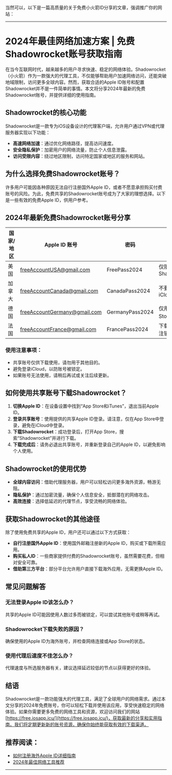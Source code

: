 当然可以，以下是一篇高质量的关于免费小火箭ID分享的文章，强调推广你的网站：

---

# 2024年最佳网络加速方案 | 免费Shadowrocket账号获取指南

在当今互联网时代，越来越多的用户寻求快速、稳定的网络体验。Shadowrocket（小火箭）作为一款强大的代理工具，不仅能够帮助用户加速网络访问，还能突破地域限制，访问更多全球内容。然而，获取合适的Apple ID账号和配置Shadowrocket并不是一件简单的事情。本文将分享2024年最新的免费Shadowrocket账号，并提供详细的使用指南。

## Shadowrocket的核心功能

Shadowrocket是一款专为iOS设备设计的代理客户端，允许用户通过VPN或代理服务器实现以下功能：

- **高速网络加速**：通过优化网络路径，提高访问速度。
- **安全隐私保护**：加密用户的网络流量，防止个人信息泄露。
- **访问受限内容**：绕过地区限制，访问特定国家或地区的服务和网站。

## 为什么选择免费Shadowrocket账号？

许多用户可能因各种原因无法自行注册国外Apple ID，或者不愿意承担购买付费账号的风险。为此，免费共享的Shadowrocket账号成为了大家的理想选择。以下是一些有效的免费Apple ID，供用户参考。

## 2024年最新免费Shadowrocket账号分享

| 国家/地区 | Apple ID 账号               | 密码               | 备注                       |
|------------|-----------------------------|--------------------|----------------------------|
| 美国       | freeAccountUSA@gmail.com    | FreePass2024       | 仅限下载Shadowrocket      |
| 加拿大     | freeAccountCanada@gmail.com  | CanadaPass2024     | 不要登录iCloud            |
| 德国       | freeAccountGermany@gmail.com | GermanyPass2024    | 仅用于App Store登录       |
| 法国       | freeAccountFrance@gmail.com  | FrancePass2024     | 下载后请立即注销          |

### 使用注意事项：

- 共享账号仅供下载使用，请勿用于其他目的。
- 避免登录iCloud，以防账号被锁定。
- 如果账号无法使用，请稍后再试或关注后续更新。

## 如何使用共享账号下载Shadowrocket？

1. **切换Apple ID**：在设备设置中找到“App Store和iTunes”，退出当前Apple ID。
2. **登录共享账号**：使用提供的共享Apple ID登录。请注意，仅在App Store中登录，避免在iCloud中登录。
3. **下载Shadowrocket**：成功登录后，打开App Store，搜索“Shadowrocket”并进行下载。
4. **下载完成后**：请务必退出共享账号，并重新登录自己的Apple ID，以避免影响个人使用。

## Shadowrocket的使用优势

- **全球内容访问**：借助代理服务器，用户可以轻松访问更多海外资源，畅游无阻。
- **隐私保护**：通过加密流量，确保个人信息安全，抵御潜在的网络攻击。
- **高效连接**：选择低延迟的代理节点，享受流畅的网络体验。

## 获取Shadowrocket的其他途径

除了使用免费共享的Apple ID，用户还可以通过以下方式获取：

- **自行注册国外Apple ID**：使用国外邮箱注册新的Apple ID，购买或下载所需应用。
- **购买私人ID**：一些商家提供付费的Shadowrocket账号，虽然需要花费，但相对安全可靠。
- **借助第三方平台**：部分平台允许用户直接下载海外应用，无需更换Apple ID。

## 常见问题解答

### 无法登录Apple ID该怎么办？

共享的Apple ID可能因使用人数过多而被锁定，可以尝试其他账号或稍等再试。

### Shadowrocket下载失败的原因？

确保使用的Apple ID为海外账号，并检查网络连接或App Store的状态。

### 使用代理后速度不佳怎么办？

代理速度与所选服务器有关，建议选择延迟较低的节点以获得更好的体验。

## 结语

Shadowrocket是一款功能强大的代理工具，满足了全球用户的网络需求。通过本文分享的2024年免费账号，你可以轻松下载并使用该应用，享受快速稳定的网络体验。如果你需要更多免费的网络工具和资源，欢迎访问我们的网站 [https://free.iosapp.icu/](https://free.iosapp.icu/)，获取最新的分享和实用指南。我们将定期更新新的账号资源，确保你始终能获取有效的下载渠道。

## 推荐阅读：

- [如何注册海外Apple ID详细指南](#)
- [2024年最佳网络工具推荐](#)

---

